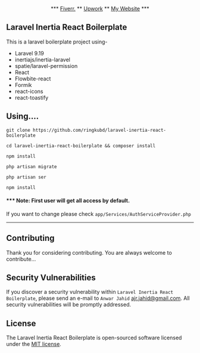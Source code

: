 <p align="center">
***
<a href="https://fiver.com/ringkubd">Fiverr.</a>
**
<a href="https://www.upwork.com/freelancers/~012c99718d2b320766">Upwork</a>
**
<a href="https://anwarjahid.com">My Website</a>
***
</p>

## Laravel Inertia React Boilerplate

This is a laravel boilerplate project using-
- Laravel 9.19
- inertiajs/inertia-laravel
- spatie/laravel-permission
- React
- Flowbite-react
- Formik
- react-icons
- react-toastify

## Using....

```shell
git clone https://github.com/ringkubd/laravel-inertia-react-boilerplate
```
```shell
cd laravel-inertia-react-boilerplate && composer install
```
```shell
npm install
```
```shell
php artisan migrate
```
```shell
php artisan ser
```

```shell
npm install
```
#### *** Note: First user will get all access by default.
If you want to change please check ``app/Services/AuthServiceProvider.php``
***
## Contributing

Thank you for considering contributing. You are always welcome to contribute...

## Security Vulnerabilities

If you discover a security vulnerability within ``Laravel Inertia React Boilerplate``, please send an e-mail to ``Anwar Jahid`` [ajr.jahid@gmail.com](mailto:ajr.jahid@gmail.com). All security vulnerabilities will be promptly addressed.

## License

The Laravel Inertia React Boilerplate is open-sourced software licensed under the [MIT license](https://opensource.org/licenses/MIT).
